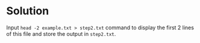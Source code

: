 # Solution

Input `head -2 example.txt > step2.txt` command to display the first 2 lines of this file and store the output in `step2.txt`.

